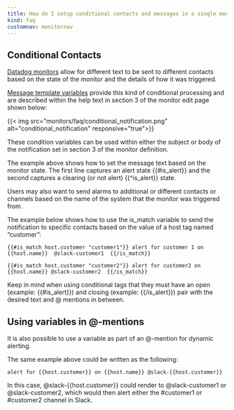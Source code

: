 ```yaml
---
title: How do I setup conditional contacts and messages in a single monitor?
kind: faq
customnav: monitornav
---
```


## Conditional Contacts

[Datadog monitors](/monitors/) allow for different text to be sent to different contacts based on the state of the monitor and the details of how it was triggered.

[Message template variables](/monitors/notifications) provide this kind of conditional processing and are described within the help text in section 3 of the monitor edit page shown below:

{{< img src="monitors/faq/conditional_notification.png" alt="conditional_notification" responsive="true">}}

These condition variables can be used within either the subject or body of the notification set in section 3 of the monitor definition.

The example above shows how to set the message text based on the monitor state. The first line captures an alert state {{#is_alert}} and the second captures a clearing (or not alert) {{^is_alert}} state.

Users may also want to send alarms to additional or different contacts or channels based on the name of the system that the monitor was triggered from.

The example below shows how to use the is_match variable to send the notification to specific contacts based on the value of a host tag named “customer”:
```
{{#is_match host.customer "customer1"}} alert for customer 1 on {{host.name}}  @slack-customer1  {{/is_match}}  

{{#is_match host.customer "customer2"}} alert for customer2 on  {{host.name}} @slack-customer2  {{/is_match}} 
```

Keep in mind when using conditional tags that they must have an open (example: {{#is_alert}}) and closing (example: {{/is_alert}}) pair with the desired text and @ mentions in between.

## Using variables in @-mentions

It is also possible to use a variable as part of an @-mention for dynamic alerting.

The same example above could be written as the following:
```
alert for {{host.customer}} on {{host.name}} @slack-{{host.customer}}
```

In this case, @slack-{{host.customer}} could render to @slack-customer1 or @slack-customer2, which would then alert either the #customer1 or #customer2 channel in Slack.